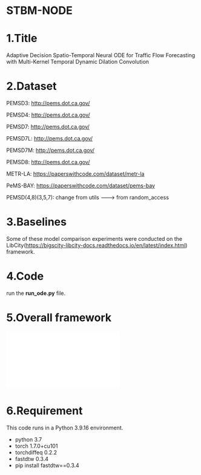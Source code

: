 # STBM-NODE

# 1.Title

Adaptive Decision Spatio-Temporal Neural ODE for Traffic Flow Forecasting with Multi-Kernel Temporal Dynamic Dilation Convolution

# 2.Dataset

PEMSD3: http://pems.dot.ca.gov/

PEMSD4: http://pems.dot.ca.gov/

PEMSD7: http://pems.dot.ca.gov/

PEMSD7L: http://pems.dot.ca.gov/

PEMSD7M: http://pems.dot.ca.gov/

PEMSD8: http://pems.dot.ca.gov/

METR-LA: https://paperswithcode.com/dataset/metr-la

PeMS-BAY: https://paperswithcode.com/dataset/pems-bay

PEMSD(4,8)(3,5,7): change from utils ---> from random_access

# 3.Baselines

Some of these model comparison experiments were conducted on the LibCity(https://bigscity-libcity-docs.readthedocs.io/en/latest/index.html) framework.


# 4.Code

run the  __run_ode.py__ file.

# 5.Overall framework

![PDF](/Overall_Architecture.pdf)

# 6.Requirement

This code runs in a Python 3.9.16 environment.

* python 3.7
* torch 1.7.0+cu101
* torchdiffeq 0.2.2
* fastdtw 0.3.4
* pip install fastdtw==0.3.4



